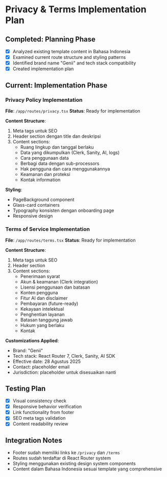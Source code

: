 # Privacy & Terms Implementation Plan

## Completed: Planning Phase
- [x] Analyzed existing template content in Bahasa Indonesia
- [x] Examined current route structure and styling patterns
- [x] Identified brand name "Genii" and tech stack compatibility
- [x] Created implementation plan

## Current: Implementation Phase

### Privacy Policy Implementation
**File**: `/app/routes/privacy.tsx`
**Status**: Ready for implementation

**Content Structure**:
1. Meta tags untuk SEO
2. Header section dengan title dan deskripsi
3. Content sections:
   - Ruang lingkup dan tanggal berlaku
   - Data yang dikumpulkan (Clerk, Sanity, AI, logs)
   - Cara penggunaan data
   - Berbagi data dengan sub-processors
   - Hak pengguna dan cara menggunakannya
   - Keamanan dan proteksi
   - Kontak information

**Styling**: 
- PageBackground component
- Glass-card containers
- Typography konsisten dengan onboarding page
- Responsive design

### Terms of Service Implementation  
**File**: `/app/routes/terms.tsx`
**Status**: Ready for implementation

**Content Structure**:
1. Meta tags untuk SEO
2. Header section
3. Content sections:
   - Penerimaan syarat
   - Akun & keamanan (Clerk integration)
   - Lisensi penggunaan dan batasan
   - Konten pengguna
   - Fitur AI dan disclaimer
   - Pembayaran (future-ready)
   - Kekayaan intelektual
   - Penghentian layanan
   - Batasan tanggung jawab
   - Hukum yang berlaku
   - Kontak

**Customizations Applied**:
- Brand: "Genii"
- Tech stack: React Router 7, Clerk, Sanity, AI SDK
- Effective date: 28 Agustus 2025
- Contact: placeholder email
- Jurisdiction: placeholder untuk disesuaikan nanti

## Testing Plan
- [x] Visual consistency check
- [x] Responsive behavior verification  
- [x] Link functionality from footer
- [x] SEO meta tags validation
- [x] Content readability review

## Integration Notes
- Footer sudah memiliki links ke `/privacy` dan `/terms`
- Routes sudah terdaftar di React Router system
- Styling menggunakan existing design system components
- Content dalam Bahasa Indonesia sesuai template yang comprehensive
